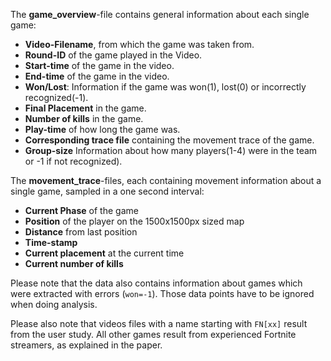 The __game_overview__-file contains general information about each single game:

* **Video-Filename**, from which the game was taken from.
* **Round-ID** of the game played in the Video.
* **Start-time** of the game in the video.
* **End-time** of the game in the video.
* **Won/Lost**: Information if the game was won(1), lost(0) or incorrectly recognized(-1).
* **Final Placement** in the game.
* **Number of kills** in the game.
* **Play-time** of how long the game was.
* **Corresponding trace file** containing the movement trace of the game.
* **Group-size** Information about how many players(1-4) were in the team or -1 if not recognized).

The __movement_trace__-files, each containing movement information about a single game, sampled in a one second interval:

* **Current Phase** of the game
* **Position** of the player on the 1500x1500px sized map
* **Distance** from last position
* **Time-stamp**
* **Current placement** at the current time
* **Current number of kills**

Please note that the data also contains information about games which were extracted with errors (`won=-1`). Those data points have to be ignored when doing analysis.

Please also note that videos files with a name starting with `FN[xx]` result from the user study. All other games result from experienced Fortnite streamers, as explained in the paper.
